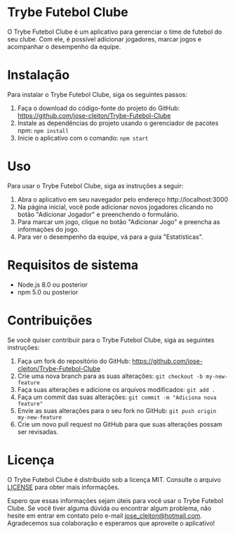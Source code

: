 # Trybe Futebol Clube

O Trybe Futebol Clube é um aplicativo para gerenciar o time de futebol do seu clube. Com ele, é possível adicionar jogadores, marcar jogos e acompanhar o desempenho da equipe.

# Instalação

Para instalar o Trybe Futebol Clube, siga os seguintes passos:

1. Faça o download do código-fonte do projeto do GitHub: https://github.com/jose-cleiton/Trybe-Futebol-Clube
2. Instale as dependências do projeto usando o gerenciador de pacotes npm: `npm install`
3. Inicie o aplicativo com o comando: `npm start`

# Uso

Para usar o Trybe Futebol Clube, siga as instruções a seguir:

1. Abra o aplicativo em seu navegador pelo endereço http://localhost:3000
2. Na página inicial, você pode adicionar novos jogadores clicando no botão "Adicionar Jogador" e preenchendo o formulário.
3. Para marcar um jogo, clique no botão "Adicionar Jogo" e preencha as informações do jogo.
4. Para ver o desempenho da equipe, vá para a guia "Estatísticas".

# Requisitos de sistema

- Node.js 8.0 ou posterior
- npm 5.0 ou posterior

# Contribuições

Se você quiser contribuir para o Trybe Futebol Clube, siga as seguintes instruções:

1. Faça um fork do repositório do GitHub: https://github.com/jose-cleiton/Trybe-Futebol-Clube
2. Crie uma nova branch para as suas alterações: `git checkout -b my-new-feature`
3. Faça suas alterações e adicione os arquivos modificados: `git add .`
4. Faça um commit das suas alterações: `git commit -m "Adiciona nova feature"`
5. Envie as suas alterações para o seu fork no GitHub: `git push origin my-new-feature`
6. Crie um novo pull request no GitHub para que suas alterações possam ser revisadas.

# Licença

O Trybe Futebol Clube é distribuído sob a licença MIT. Consulte o arquivo [LICENSE](LICENSE) para obter mais informações.

Espero que essas informações sejam úteis para você usar o Trybe Futebol Clube. Se você tiver alguma dúvida ou encontrar algum problema, não hesite em entrar em contato pelo e-mail jose_cleiton@hotmail.com. 
 Agradecemos sua colaboração e esperamos que aproveite o aplicativo!

